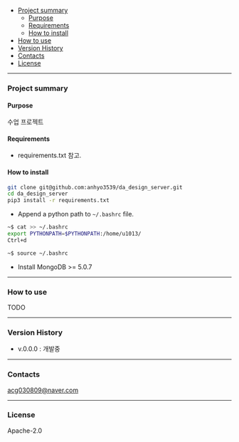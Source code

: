 - [Project summary](#da-design-server)
  - [Purpose](#purpose)
  - [Requirements](#requirements)
  - [How to install](#how-to-install)
- [How to use](#how-to-use)
- [Version History](#version-history)
- [Contacts](#contacts)
- [License](#license)

---

### Project summary

#### Purpose

수업 프로젝트

#### Requirements

* requirements.txt 참고.

#### How to install

```sh
git clone git@github.com:anhyo3539/da_design_server.git
cd da_design_server
pip3 install -r requirements.txt
```
* Append a python path to `~/.bashrc` file.

```sh
~$ cat >> ~/.bashrc
export PYTHONPATH=$PYTHONPATH:/home/u1013/
Ctrl+d

~$ source ~/.bashrc
```

* Install MongoDB >= 5.0.7


---

### How to use

TODO

---

### Version History

* v.0.0.0 : 개발중

---

### Contacts

acg030809@naver.com

---

### License

Apache-2.0
